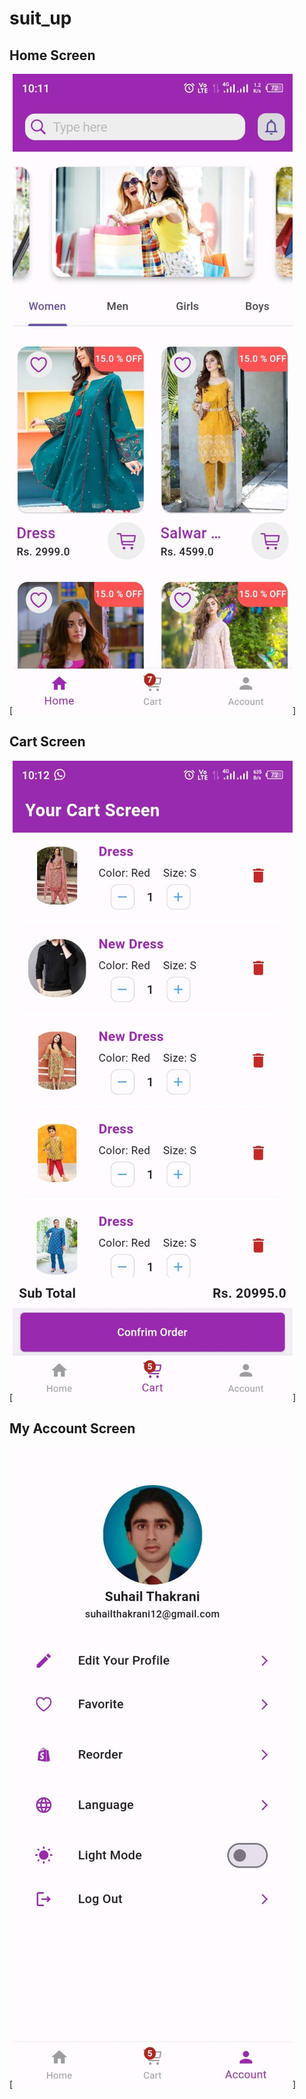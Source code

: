 # suit_up


## Home Screen

[![perl dark](https://github.com/suhailthakrani/suit_up/blob/master/e2181f41-ed2d-4d94-8ee4-29c87218608c.jpg)]

## Cart Screen

[![perl dark](https://github.com/suhailthakrani/suit_up/blob/master/wb.jpg)]

## My Account Screen

[![perl dark](https://github.com/suhailthakrani/suit_up/blob/master/wc.jpg)]


